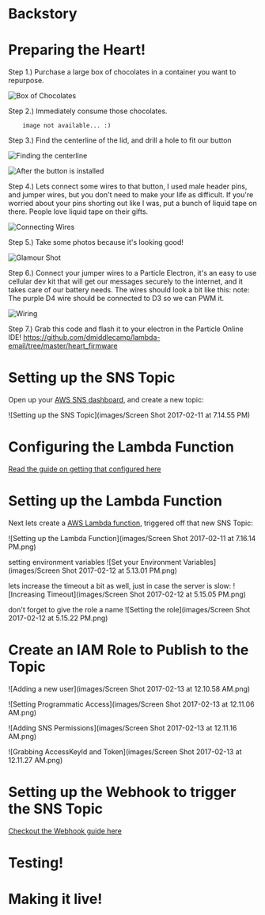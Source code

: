 Backstory
===

Preparing the Heart!
===

Step 1.) Purchase a large box of chocolates in a container you want to repurpose.

![Box of Chocolates](images/IMG_8382.png)

Step 2.) Immediately consume those chocolates.

```
    image not available... :) 
```

Step 3.) Find the centerline of the lid, and drill a hole to fit our button

![Finding the centerline](images/IMG_8388.png)

![After the button is installed](images/IMG_8389.png)


Step 4.) Lets connect some wires to that button, I used male header pins, and jumper wires, but you don't need to make your life as difficult.  If you're worried about your pins shorting out like I was, put a bunch of liquid tape on there.  People love liquid tape on their gifts.

![Connecting Wires](images/IMG_8392.png)


Step 5.) Take some photos because it's looking good!

![Glamour Shot](images/IMG_8404.png)


Step 6.) Connect your jumper wires to a Particle Electron, it's an easy to use cellular dev kit that will get our messages securely to the internet, and it takes care of our battery needs.  The wires should look a bit like this:
note: The purple D4 wire should be connected to D3 so we can PWM it.

![Wiring](images/IMG_8391.png)

Step 7.) Grab this code and flash it to your electron in the Particle Online IDE! 
https://github.com/dmiddlecamp/lambda-email/tree/master/heart_firmware
  
  
Setting up the SNS Topic
===

Open up your [AWS SNS dashboard](https://console.aws.amazon.com/sns/v2/home), and create a new topic:

![Setting up the SNS Topic](images/Screen Shot 2017-02-11 at 7.14.55 PM)


Configuring the Lambda Function
===

[Read the guide on getting that configured here](lambda_emailer/README.md)


Setting up the Lambda Function
===

Next lets create a [AWS Lambda function](https://console.aws.amazon.com/lambda/home), triggered off that new SNS Topic: 

![Setting up the Lambda Function](images/Screen Shot 2017-02-11 at 7.16.14 PM.png)


setting environment variables
![Set your Environment Variables](images/Screen Shot 2017-02-12 at 5.13.01 PM.png)


lets increase the timeout a bit as well, just in case the server is slow:
![Increasing Timeout](images/Screen Shot 2017-02-12 at 5.15.05 PM.png)


don't forget to give the role a name
![Setting the role](images/Screen Shot 2017-02-12 at 5.15.22 PM.png)


Create an IAM Role to Publish to the Topic
===

![Adding a new user](images/Screen Shot 2017-02-13 at 12.10.58 AM.png)

![Setting Programmatic Access](images/Screen Shot 2017-02-13 at 12.11.06 AM.png)

![Adding SNS Permissions](images/Screen Shot 2017-02-13 at 12.11.16 AM.png)

![Grabbing AccessKeyId and Token](images/Screen Shot 2017-02-13 at 12.11.27 AM.png)

Setting up the Webhook to trigger the SNS Topic
===

[Checkout the Webhook guide here](sns-webhook/README.md)


Testing!
===



Making it live!
===
